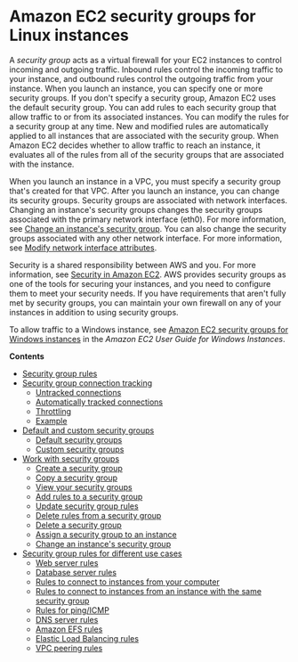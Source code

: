 # Amazon EC2 security groups for Linux instances<a name="ec2-security-groups"></a>

A *security group* acts as a virtual firewall for your EC2 instances to control incoming and outgoing traffic\. Inbound rules control the incoming traffic to your instance, and outbound rules control the outgoing traffic from your instance\. When you launch an instance, you can specify one or more security groups\. If you don't specify a security group, Amazon EC2 uses the default security group\. You can add rules to each security group that allow traffic to or from its associated instances\. You can modify the rules for a security group at any time\. New and modified rules are automatically applied to all instances that are associated with the security group\. When Amazon EC2 decides whether to allow traffic to reach an instance, it evaluates all of the rules from all of the security groups that are associated with the instance\.

When you launch an instance in a VPC, you must specify a security group that's created for that VPC\. After you launch an instance, you can change its security groups\. Security groups are associated with network interfaces\. Changing an instance's security groups changes the security groups associated with the primary network interface \(eth0\)\. For more information, see [Change an instance's security group](working-with-security-groups.md#changing-security-group)\. You can also change the security groups associated with any other network interface\. For more information, see [Modify network interface attributes](using-eni.md#modify-network-interface-attributes)\.

Security is a shared responsibility between AWS and you\. For more information, see [Security in Amazon EC2](ec2-security.md)\. AWS provides security groups as one of the tools for securing your instances, and you need to configure them to meet your security needs\. If you have requirements that aren't fully met by security groups, you can maintain your own firewall on any of your instances in addition to using security groups\.

To allow traffic to a Windows instance, see [Amazon EC2 security groups for Windows instances](https://docs.aws.amazon.com/AWSEC2/latest/WindowsGuide/using-network-security.html) in the *Amazon EC2 User Guide for Windows Instances*\.

**Contents**
+ [Security group rules](security-group-rules.md)
+ [Security group connection tracking](security-group-connection-tracking.md)
  + [Untracked connections](security-group-connection-tracking.md#untracked-connections)
  + [Automatically tracked connections](security-group-connection-tracking.md#automatic-tracking)
  + [Throttling](security-group-connection-tracking.md#connection-tracking-throttling)
  + [Example](security-group-connection-tracking.md#connection-tracking-example)
+ [Default and custom security groups](default-custom-security-groups.md)
  + [Default security groups](default-custom-security-groups.md#default-security-group)
  + [Custom security groups](default-custom-security-groups.md#creating-your-own-security-groups)
+ [Work with security groups](working-with-security-groups.md)
  + [Create a security group](working-with-security-groups.md#creating-security-group)
  + [Copy a security group](working-with-security-groups.md#copy-security-group)
  + [View your security groups](working-with-security-groups.md#describing-security-group)
  + [Add rules to a security group](working-with-security-groups.md#adding-security-group-rule)
  + [Update security group rules](working-with-security-groups.md#updating-security-group-rules)
  + [Delete rules from a security group](working-with-security-groups.md#deleting-security-group-rule)
  + [Delete a security group](working-with-security-groups.md#deleting-security-group)
  + [Assign a security group to an instance](working-with-security-groups.md#assigning-security-group)
  + [Change an instance's security group](working-with-security-groups.md#changing-security-group)
+ [Security group rules for different use cases](security-group-rules-reference.md)
  + [Web server rules](security-group-rules-reference.md#sg-rules-web-server)
  + [Database server rules](security-group-rules-reference.md#sg-rules-db-server)
  + [Rules to connect to instances from your computer](security-group-rules-reference.md#sg-rules-local-access)
  + [Rules to connect to instances from an instance with the same security group](security-group-rules-reference.md#sg-rules-other-instances)
  + [Rules for ping/ICMP](security-group-rules-reference.md#sg-rules-ping)
  + [DNS server rules](security-group-rules-reference.md#sg-rules-dns)
  + [Amazon EFS rules](security-group-rules-reference.md#sg-rules-efs)
  + [Elastic Load Balancing rules](security-group-rules-reference.md#sg-rules-elb)
  + [VPC peering rules](security-group-rules-reference.md#peer-vpc-rules)